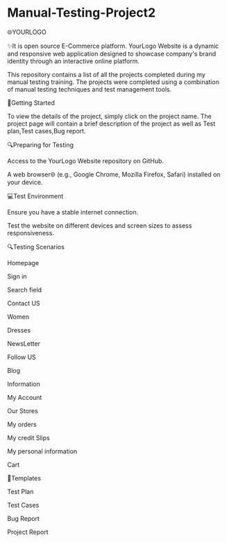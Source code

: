 # Manual-Testing-Project2 
🌐YOURLOGO

✨It is open source E-Commerce platform.
YourLogo Website is a dynamic and responsive web application designed to showcase company's brand identity through an interactive online platform.

This repository contains a list of all the projects completed during my manual testing training. The projects were completed using a combination of manual testing techniques and test management tools.

🚀Getting Started

To view the details of the project, simply click on the project name. The project page will contain a brief description of the project as well as Test plan,Test cases,Bug report.

🔍Preparing for Testing

Access to the YourLogo Website repository on GitHub.

A web browser🌐 (e.g., Google Chrome, Mozilla Firefox, Safari) installed on your device.

💻Test Environment

Ensure you have a stable internet connection.

Test the website on different devices and screen sizes to assess responsiveness.

🔍Testing Scenarios

Homepage

Sign in

Search field

Contact US

Women

Dresses

NewsLetter

Follow US

Blog

Information

My Account

Our Stores

My orders

My credit Slips

My personal information

Cart

📜Templates

Test Plan

Test Cases

Bug Report

Project Report



